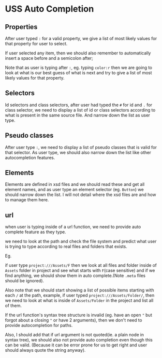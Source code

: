 # USS Auto Completion

## Properties
After user typed `:` for a valid property, we give a list of most likely values for that property for user to select.

If user selected any item, then we should also remember to automatically insert a space before and a semicolon after;

Note that as user is typing after `:`, eg. typing `color:r` then we are going to look at what is our best guess of what is next and try to give a list of most likely values for that property.

## Selectors
Id selectors and class selectors, after user had typed the `#`  for id and `.` for class selector, we need to display a list of id or class selectors according to what is present in the same source file. And narrow down the list as user type.

## Pseudo classes
After user type `:`, we need to display a list of pseudo classes that is valid for that selector. As user type, we should also narrow down the list like other autocompletion features.

## Elements
Elements are defined in xsd files and we should read these and get all element names, and as user type an element selector (eg. `Button`) we should narrow down the list. I will not detail where the xsd files are and how to manage them here.

## url
when user is typing inside of a url function, we need to provide auto complete feature as they type.

we need to look at the path and check the file system and predict what user is trying to type according to real files and folders that exists.

Eg.

if user type `project:///Assets/F` then we look at all files and folder inside of `Assets` folder in project and see what starts with `F`(case sensitive) and if we find anything,  we should show them in auto complete.(Note `.meta` files should be ignored).

Also note that we should start showing a list of possible items starting with each `/` at the path, example, if user typed `project:///Assets/Folder/`, then we need to look at what is inside of `Assets/Folder` in the project and list all of them.

If the url function's syntax tree structure is invalid (eg. have an open `"` but forgot about a closing `"` or have 2 arguments), then we don't need to provide autocompletion for paths.

Also, I should add that if url argument is not quoted(ie. a plain node in syntax tree), we should also not provide auto completion even though this can be valid. (Because it can be error prone for us to get right and user should always quote the string anyway).
